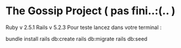 # The Gossip Project ( pas fini..:(.. )
Ruby v 2.5.1
Rails v 5.2.3
Pour teste lancez dans votre terminal :

bundle install
rails db:create
rails db:migrate
rails db:seed

